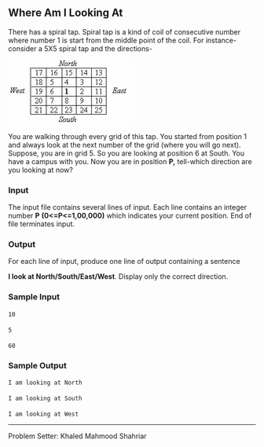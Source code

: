 ## Where Am I Looking At

There has a spiral tap. Spiral tap is a kind of coil of consecutive number where number 1 is start from the middle point of the coil. For instance- consider a 5X5 spiral tap and the directions-

![number-grid-with-direction](images/number-grid-with-direction.jpg)

You are walking through every grid of this tap. You started from position 1 and always look at the next number of the grid (where you will go next). Suppose, you are in grid 5. So you are looking at position 6 at South. You have a campus with you. Now you are in position **P,** tell-which direction are you looking at now?

### Input
The input file contains several lines of input. Each line contains an integer number **P** **(0<=P<=1,00,000)** which indicates your current position. End of file terminates input.

### Output
For each line of input, produce one line of output containing a sentence

**I look at North/South/East/West**. Display only the correct direction.

### Sample Input
```
10

5

60
```

### Sample Output
```
I am looking at North

I am looking at South

I am looking at West
```

---
Problem Setter: Khaled Mahmood Shahriar
